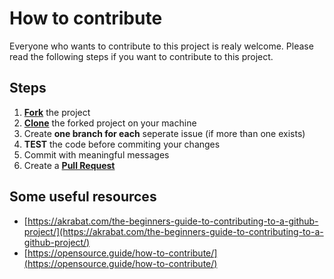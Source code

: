# How to contribute

Everyone who wants to contribute to this project is realy welcome. Please read the following steps if you want to contribute to this project.

## Steps
1. **[Fork](https://help.github.com/articles/fork-a-repo/ "Fork")** the project
2. **[Clone](https://help.github.com/articles/cloning-a-repository/ "Clone")** the forked project on your machine
3. Create **one branch for each** seperate issue (if more than one exists)
4. **TEST** the code before commiting your changes
4. Commit with meaningful messages
5. Create a **[Pull Request](https://help.github.com/articles/about-pull-requests/)**

## Some useful resources
- [https://akrabat.com/the-beginners-guide-to-contributing-to-a-github-project/](https://akrabat.com/the-beginners-guide-to-contributing-to-a-github-project/)
- [https://opensource.guide/how-to-contribute/](https://opensource.guide/how-to-contribute/)